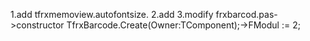 1.add tfrxmemoview.autofontsize.
2.add 
3.modify frxbarcod.pas->constructor TfrxBarcode.Create(Owner:TComponent);->FModul := 2;